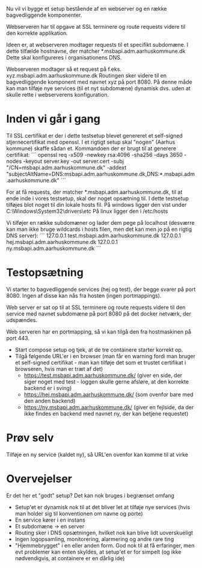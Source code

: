 Nu vil vi bygge et setup bestående af en webserver og en række bagvedliggende komponenter.

Webserveren har til opgave at SSL terminere og route requests videre til den korrekte applikation.

Ideen er, at webserveren modtager requests til et specifikt subdomæne. I dette tilfælde hostnavne, der matcher *.msbapi.adm.aarhuskommune.dk
Dette skal konfigureres i organisationens DNS.

Webserveren modtager så et request på f.eks. xyz.msbapi.adm.aarhuskommune.dk
Routingen sker videre til en bagvedliggende komponent med navnet xyz på port 8080.
På denne måde kan man tilføje nye services (til et nyt subdomæne) dynamisk dvs. uden at skulle rette i webserverens konfiguration.


# Inden vi går i gang
Til SSL certifikat er der i dette testsetup blevet genereret et self-signed stjernecertifikat med openssl. I et rigtigt setup skal "nogen" (Aarhus kommune) skaffe sådan et.
Kommandoen der er brugt til at generere certifikat:
´´´
openssl req -x509 -newkey rsa:4096 -sha256 -days 3650 -nodes -keyout server.key -out server.cert -subj "/CN=msbapi.adm.aarhuskommune.dk" -addext "subjectAltName=DNS:msbapi.adm.aarhuskommune.dk,DNS:*.msbapi.adm.aarhuskommune.dk"
´´´

For at få requests, der matcher *.msbapi.adm.aarhuskommune.dk, til at ende inde i vores testsetup, skal der noget opsætning til. I dette testsetup tilføjes blot noget til din lokale hosts fil.
På windows ligger den vist under C:\Windows\System32\drivers\etc
På linux ligger den i /etc/hosts

Vi tilføjer en række subdomæner og lader dem pege på localhost (desværre kan man ikke bruge wildcards i hosts filen, men det kan men jo på en rigtig DNS server):
´´´
127.0.0.1  test.msbapi.adm.aarhuskommune.dk
127.0.0.1  hej.msbapi.adm.aarhuskommune.dk
127.0.0.1  ny.msbapi.adm.aarhuskommune.dk
´´´

# Testopsætning
Vi starter to bagvedliggende services (hej og test), der begge svarer på port 8080. Ingen af disse kan nås fra hosten (ingen portmappings).

Web server er sat op til at SSL terminere og route requests videre til den service med navnet subdomæne på port 8080 på det docker netværk, der udspændes.

Web serveren har en portmapping, så vi kan tilgå den fra hostmaskinen på port 443.

* Start compose setup og tjek, at de tre containere starter korrekt op.
* Tilgå følgende URL'er i en browser (man får en warning fordi man bruger et self-signed certifikat - man kan tilføje det som et trustet certifikat i browseren, hvis man er træt af det)
  * https://test.msbapi.adm.aarhuskommune.dk/ (giver en side, der siger noget med test - loggen skulle gerne afsløre, at den korrekte backend er i sving)
  * https://hej.msbapi.adm.aarhuskommune.dk/ (som ovenfor bare med den anden backend)
  * https://ny.msbapi.adm.aarhuskommune.dk/ (giver en fejlside, da der ikke findes en backend med navnet ny, der kan betjene requestet)


# Prøv selv
Tilføje en ny service (kaldet ny), så URL'en ovenfor kan komme til at virke

# Overvejelser
Er det her et "godt" setup? Det kan nok bruges i begrænset omfang
* Setup'et er dynamisk nok til at det bliver let at tilføje nye services (hvis man holder sig til konventionen om navne og porte)
* En service kører i en instans
* Et subdomæne -> en server
* Routing sker i DNS opsætningen, hvilket nok kan blive lidt uoverskueligt
* Ingen logopsamling, monitorering, alarmering og andre rare ting
* "Hjemmebrygget" i en eller anden form. God nok til at få erfaringer, men evt problemer kan enten skyldes, at setup'et er for simpelt (og ikke nødvendigvis, at containere er en dårlig ide)
